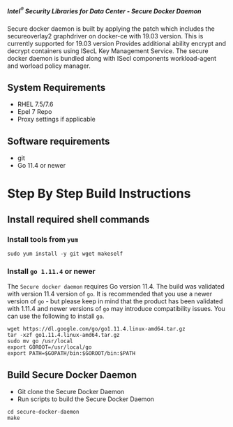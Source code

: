 ##### Intel<sup>®</sup> Security Libraries for Data Center  - Secure Docker Daemon
Secure docker daemon is built by applying the patch which includes the secureoverlay2 graphdriver on docker-ce with 19.03 version.
This is currently supported for 19.03 version
Provides additional ability encrypt and decrypt containers using ISecL Key Management Service.
The secure docker daemon is bundled along with ISecl components workload-agent and worload policy manager.

## System Requirements
- RHEL 7.5/7.6
- Epel 7 Repo
- Proxy settings if applicable

## Software requirements
- git
- Go 11.4 or newer

# Step By Step Build Instructions

## Install required shell commands

### Install tools from `yum`
```shell
sudo yum install -y git wget makeself
```

### Install `go 1.11.4` or newer
The `Secure docker daemon` requires Go version 11.4. The build was validated with version 11.4 version of `go`. It is recommended that you use a newer version of `go` - but please keep in mind that the product has been validated with 1.11.4 and newer versions of `go` may introduce compatibility issues. You can use the following to install `go`.
```shell
wget https://dl.google.com/go/go1.11.4.linux-amd64.tar.gz
tar -xzf go1.11.4.linux-amd64.tar.gz
sudo mv go /usr/local
export GOROOT=/usr/local/go
export PATH=$GOPATH/bin:$GOROOT/bin:$PATH
```

## Build Secure Docker Daemon

- Git clone the Secure Docker Daemon
- Run scripts to build the Secure Docker Daemon

```shell
cd secure-docker-daemon
make
```
